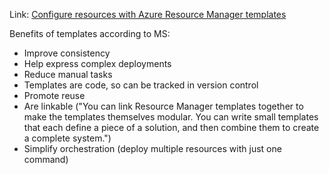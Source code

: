Link: [Configure resources with Azure Resource Manager templates
](https://learn.microsoft.com/en-us/training/modules/configure-resources-arm-templates/)

Benefits of templates according to MS:
- Improve consistency
- Help express complex deployments
- Reduce manual tasks
- Templates are code, so can be tracked in version control
- Promote reuse
- Are linkable ("You can link Resource Manager templates together to make the templates themselves
  modular. You can write small templates that each define a piece of a solution, and then combine
  them to create a complete system.")
- Simplify orchestration (deploy multiple resources with just one command)
